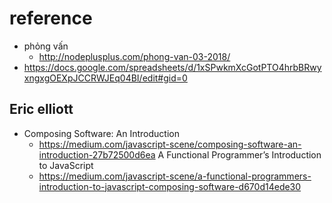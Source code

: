 # reference 
* phỏng vấn 
    * http://nodeplusplus.com/phong-van-03-2018/
* https://docs.google.com/spreadsheets/d/1xSPwkmXcGotPTO4hrbBRwyxngxgOEXpJCCRWJEq04BI/edit#gid=0
## Eric elliott
* Composing Software: 
    An Introduction
    * https://medium.com/javascript-scene/composing-software-an-introduction-27b72500d6ea
    A Functional Programmer’s Introduction to JavaScript 
    * https://medium.com/javascript-scene/a-functional-programmers-introduction-to-javascript-composing-software-d670d14ede30